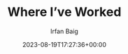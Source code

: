 ---
title: Where I’ve Worked
author: Irfan Baig
type: page
aliases: ["jobs","experience"]
date: 2023-08-19T17:27:36+00:00

---